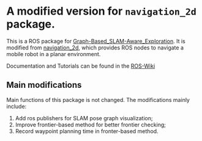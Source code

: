 # A modified version for `navigation_2d` package. 

This is a ROS package for [Graph-Based_SLAM-Aware_Exploration](https://github.com/bairuofei/Graph-Based_SLAM-Aware_Exploration). 
It is modified from [navigation_2d](https://github.com/skasperski/navigation_2d), which provides ROS nodes to navigate a mobile robot in a planar environment.

Documentation and Tutorials can be found in the [ROS-Wiki](http://wiki.ros.org/nav2d)

## Main modifications
Main functions of this package is not changed. The modifications mainly include:
1. Add ros publishers for SLAM pose graph visualization;
2. Improve frontier-based method for better frontier checking;
3. Record waypoint planning time in fronter-based method.

